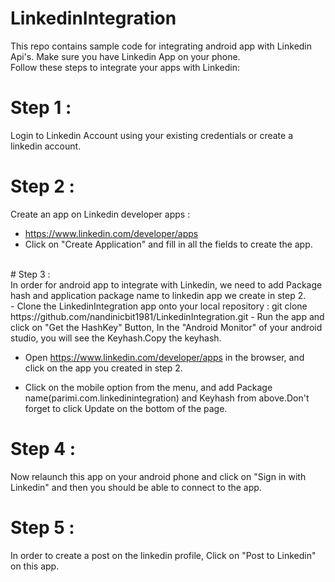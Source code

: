 # LinkedinIntegration

This repo contains sample code for integrating android app with Linkedin Api's. Make sure you have Linkedin App on your phone.
<br />
Follow these steps to integrate your apps with Linkedin:
<br />
# Step 1 :<br />
Login to Linkedin Account using your existing credentials or create a linkedin account.
<br />
# Step 2 :<br />
Create an app on Linkedin developer apps : 
   -  https://www.linkedin.com/developer/apps
   -  Click on "Create Application" and fill in all the fields to create the app.
   <br />
# Step 3 :<br />
In order for android app to integrate with Linkedin, we need to add Package hash and application package name to linkedin app
we create in step 2.
<br />
   - Clone the LinkedinIntegration app onto your local repository : 
            git clone https://github.com/nandinicbit1981/LinkedinIntegration.git
   - Run the app and click on "Get the HashKey" Button, In the "Android Monitor" of your android studio, you will see the 
   Keyhash.Copy the keyhash.
   
   - Open https://www.linkedin.com/developer/apps in the browser, and click on the app you created in step 2.
   
   - Click on the mobile option from the menu, and add Package name(parimi.com.linkedinintegration) and Keyhash from above.Don't 
   forget to click Update on the bottom of the page.
   
# Step 4 : <br />
Now relaunch this app on your android phone and click on "Sign in with Linkedin" and then you should be able to connect to the app.

# Step 5 :<br />
In order to create a post on the linkedin profile, Click on "Post to Linkedin" on this app.

